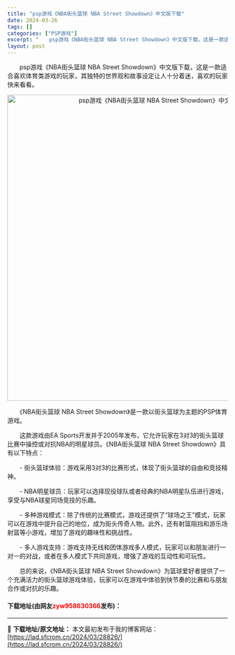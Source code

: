 ```yaml
---
title: "psp游戏《NBA街头篮球 NBA Street Showdown》中文版下载"
date: 2024-03-26
tags: []
categories: ["PSP游戏"]
excerpt: "　　psp游戏《NBA街头篮球 NBA Street Showdown》中文版下载，这是一款适合喜欢体育类游戏的玩家，其独特的世界观和故事设定让人十分着迷，喜欢的玩家快来看看。 　　《NBA街头篮球 NBA Street Showdown》是一款以街头篮球为主题的PSP体育游戏。 　　这款游戏由EA&hellip;"
layout: post
---
```


 <p>　　psp游戏《NBA街头篮球 NBA Street Showdown》中文版下载，这是一款适合喜欢体育类游戏的玩家，其独特的世界观和故事设定让人十分着迷，喜欢的玩家快来看看。</p> <p align="center"><img align="" border="0" src="https://lad.sfcrom.cn/wp-content/uploads/2024/03/20240326_660213d6c0506.webp" width="700" alt="psp游戏《NBA街头篮球 NBA Street Showdown》中文版下载" /></p> <p>　　《NBA街头篮球 NBA Street Showdown》是一款以街头篮球为主题的PSP体育游戏。</p> <p>　　这款游戏由EA Sports开发并于2005年发布，它允许玩家在3对3的街头篮球比赛中操控或对抗NBA的明星球员。《NBA街头篮球 NBA Street Showdown》具有以下特点：</p> <p>　　- 街头篮球体验：游戏采用3对3的比赛形式，体现了街头篮球的自由和竞技精神。</p> <p>　　- NBA明星球员：玩家可以选择现役球队或者经典的NBA明星队伍进行游戏，享受与NBA球星同场竞技的乐趣。</p> <p>　　- 多种游戏模式：除了传统的比赛模式，游戏还提供了&ldquo;球场之王&rdquo;模式，玩家可以在游戏中提升自己的地位，成为街头传奇人物。此外，还有射篮阻挡和游乐场射篮等小游戏，增加了游戏的趣味性和挑战性。</p> <p>　　- 多人游戏支持：游戏支持无线和团体游戏多人模式，玩家可以和朋友进行一对一的对战，或者在多人模式下共同游戏，增强了游戏的互动性和可玩性。</p> <p>　　总的来说，《NBA街头篮球 NBA Street Showdown》为篮球爱好者提供了一个充满活力的街头篮球游戏体验，玩家可以在游戏中体验到快节奏的比赛和与朋友合作或对抗的乐趣。</p> <p><h4>下载地址(由网友<font color="red">zyw958630366</font>发布)：</h4></p> 

---
📖 **下载地址/原文地址：** 本文最初发布于我的博客网站：[https://lad.sfcrom.cn/2024/03/28826/](https://lad.sfcrom.cn/2024/03/28826/)
